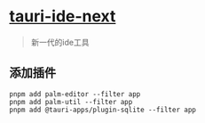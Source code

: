 # [tauri-ide-next](https://github.com/yndgroups/tauri-ide-next)

> 新一代的ide工具

## 添加插件

```
pnpm add palm-editor --filter app
pnpm add palm-util --filter app
pnpm add @tauri-apps/plugin-sqlite --filter app
```
